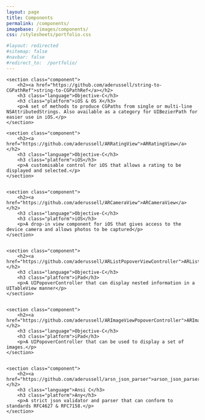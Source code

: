 ```yaml
---
layout: page
title: Components
permalink: /components/
imagebase: /images/components/
css: /stylesheets/portfolio.css

#layout: redirected
#sitemap: false
#navbar: false
#redirect_to:  /portfolio/
---
```


<div>

	<section class="component">
    	<h2><a href="https://github.com/aderussell/string-to-CGPathRef">string-to-CGPathRef</a></h2>
    	<h3 class="language">Objective-C</h3> 
    	<h3 class="platform">iOS & OS X</h3>
    	<p>A set of methods to produce CGPaths from single or multi-line NSAttributedStrings. Also available as a category for UIBezierPath for easier use in iOS.</p>
    </section>
    
    <section class="component">
    	<h2><a href="https://github.com/aderussell/ARRatingView">ARRatingView</a></h2>
    	<h3 class="language">Objective-C</h3>
    	<h3 class="platform">iOS</h3>
    	<p>A customisable control for iOS that allows a rating to be displayed and selected.</p>
    </section>
    
    
    <section class="component">
    	<h2><a href="https://github.com/aderussell/ARCameraView">ARCameraView</a></h2>
    	<h3 class="language">Objective-C</h3>
    	<h3 class="platform">iOS</h3>
    	<p>A drop-in view component for iOS that gives access to the device camera and allows photos to be captured</p>
    </section>
    
    
    <section class="component">
    	<h2><a href="https://github.com/aderussell/ARListPopoverViewController">ARListPopoverViewController</a></h2>
    	<h3 class="language">Objective-C</h3>
    	<h3 class="platform">iPad</h3>
    	<p>A UIPopoverController that can display nested information in a UITableView manner</p>
    </section>
    
    
    <section class="component">
    	<h2><a href="https://github.com/aderussell/ARImageViewPopoverController">ARImageViewPopoverController</a></h2>
    	<h3 class="language">Objective-C</h3>
    	<h3 class="platform">iPad</h3>
    	<p>A UIPopoverController that can be used to display a set of images.</p>
    </section>
    
    
    <section class="component">
    	<h2><a href="https://github.com/aderussell/arsn_json_parser">arson_json_parser</a></h2>
    	<h3 class="language">Ansi C</h3>
    	<h3 class="platform">Any</h3>
    	<p>A strict json validator and parser that can conform to standards RFC4627 & RFC7158.</p>
    </section>
    
</div>